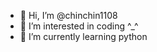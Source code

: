 - 👋 Hi, I’m @chinchin1108
- 👀 I’m interested in coding ^_^
- 🌱 I’m currently learning python


<!---
chinchin1108/chinchin1108 is a ✨ special ✨ repository because its `README.md` (this file) appears on your GitHub profile.
You can click the Preview link to take a look at your changes.
--->
